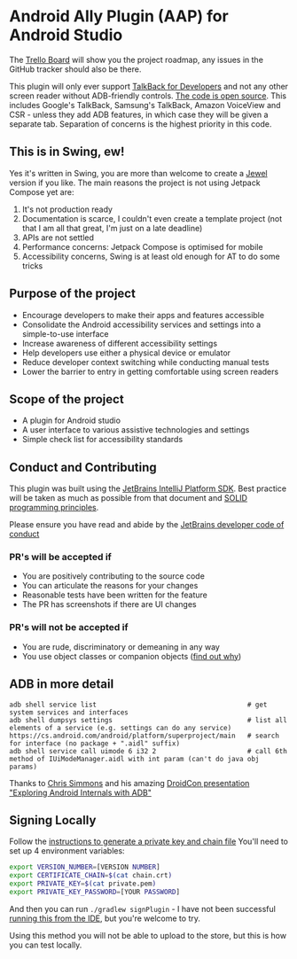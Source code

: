 # Android Ally Plugin (AAP) for Android Studio

The [Trello Board][4] will show you the project roadmap, any issues in the GitHub tracker should also be there.

This plugin will only ever support [TalkBack for Developers][9] and not any other screen reader without ADB-friendly controls. [The code is open source][8]. This includes Google's TalkBack, Samsung's TalkBack, Amazon VoiceView and CSR - unless they add ADB features, in which case they will be given a separate tab. Separation of concerns is the highest priority in this code.

## This is in Swing, ew!
Yes it's written in Swing, you are more than welcome to create a [Jewel][5] version if you like. The main reasons the project is not using Jetpack Compose yet are:
1. It's not production ready
2. Documentation is scarce, I couldn't even create a template project (not that I am all that great, I'm just on a late deadline)
3. APIs are not settled
4. Performance concerns: Jetpack Compose is optimised for mobile
5. Accessibility concerns, Swing is at least old enough for AT to do some tricks

## Purpose of the project
- Encourage developers to make their apps and features accessible
- Consolidate the Android accessibility services and settings into a simple-to-use interface
- Increase awareness of different accessibility settings
- Help developers use either a physical device or emulator
- Reduce developer context switching while conducting manual tests
- Lower the barrier to entry in getting comfortable using screen readers

## Scope of the project
- A plugin for Android studio
- A user interface to various assistive technologies and settings
- Simple check list for accessibility standards

## Conduct and Contributing
This plugin was built using the [JetBrains IntelliJ Platform SDK][1]. Best practice will be taken as much as possible from that document and [SOLID programming principles][2].

Please ensure you have read and abide by the [JetBrains developer code of conduct][3]

### PR's will be accepted if
* You are positively contributing to the source code
* You can articulate the reasons for your changes 
* Reasonable tests have been written for the feature
* The PR has screenshots if there are UI changes

### PR's will not be accepted if
* You are rude, discriminatory or demeaning in any way
* You use object classes or companion objects ([find out why][0])

## ADB in more detail

```
adb shell service list                                      # get system services and interfaces
adb shell dumpsys settings                                  # list all elements of a service (e.g. settings can do any service)
https://cs.android.com/android/platform/superproject/main   # search for interface (no package + ".aidl" suffix)
adb shell service call uimode 6 i32 2                       # call 6th method of IUiModeManager.aidl with int param (can't do java obj params)
```
Thanks to [Chris Simmons][7] and his amazing [DroidCon presentation "Exploring Android Internals with ADB"][6]

## Signing Locally

Follow the [instructions to generate a private key and chain file][10]
You'll need to set up 4 environment variables:
```bash
export VERSION_NUMBER=[VERSION NUMBER]
export CERTIFICATE_CHAIN=$(cat chain.crt)
export PRIVATE_KEY=$(cat private.pem)
export PRIVATE_KEY_PASSWORD=[YOUR PASSWORD]
```

And then you can run `./gradlew signPlugin` - I have not been successful [running this from the IDE][11], but you're welcome to try.

Using this method you will not be able to upload to the store, but this is how you can test locally.

[0]: https://plugins.jetbrains.com/docs/intellij/plugin-extensions.html#implementing-extension
[1]: https://plugins.jetbrains.com/docs/intellij/welcome.html
[2]: https://en.wikipedia.org/wiki/SOLID
[3]: https://github.com/jetbrains#code-of-conduct
[4]: https://trello.com/b/kSW3T8yG/android-ally-plugin-for-android-studio
[5]: https://github.com/JetBrains/jewel
[6]: https://www.droidcon.com/2022/11/15/exploring-android-internals-with-adb/
[7]: https://www.linkedin.com/in/chrisdsimmonds/
[8]: https://github.com/qbalsdon/talkback/tree/main
[9]: https://ally-keys.com/tb4d.html
[10]: https://plugins.jetbrains.com/docs/intellij/plugin-signing.html#signing-methods
[11]: https://plugins.jetbrains.com/docs/intellij/plugin-signing.html#provide-secrets-to-ide
